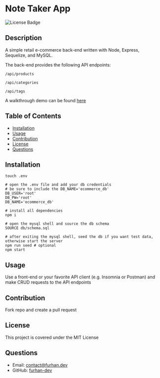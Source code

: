 # Note Taker App

![License Badge](https://img.shields.io/badge/License-MIT-green)

## Description

A simple retail e-commerce back-end written with Node, Express, Sequelize, and MySQL.

The back-end provides the following API endpoints:

`/api/products`

`/api/categories`

`/api/tags`

A walkthrough demo can be found [here](https://drive.google.com/file/d/1bO23ipo907CvzWbGw0obaRPJLUPV5n2r/view)

## Table of Contents

* [Installation](#Installation)
* [Usage](#Usage)
* [Contribution](#Contribution)
* [License](#License)
* [Questions](#Questions)

## Installation

```terminal
touch .env

# open the .env file and add your db credentials
# be sure to include the DB_NAME='ecommerce_db'
DB_USER='root'
DB_PW='root'
DB_NAME='ecommerce_db'

# install all dependencies
npm i

# open the mysql shell and source the db schema
SOURCE db/schema.sql

# after exiting the mysql shell, seed the db if you want test data, otherwise start the server
npm run seed # optional
npm start
```

## Usage

Use a front-end or your favorite API client (e.g. Insomnia or Postman) and make CRUD requests to the API endpoints

## Contribution

Fork repo and create a pull request

## License

This project is covered under the MIT License

## Questions

* Email: [contact@furhan.dev](contact@furhan.dev)
* GitHub: [furhan-dev](https://github.com/furhan-dev)

